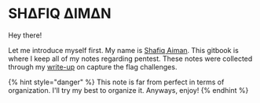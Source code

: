 # SH∆FIQ ∆IM∆N

Hey there!

Let me introduce myself first. My name is [Shafiq Aiman](https://twitter.com/\_shafiqaiman\_). This gitbook is where I keep all of my notes regarding pentest. These notes were collected through my [write-up](https://shafiqaiman.com) on capture the flag challenges.

{% hint style="danger" %}
This note is far from perfect in terms of organization. I'll try my best to organize it. Anyways, enjoy!
{% endhint %}
